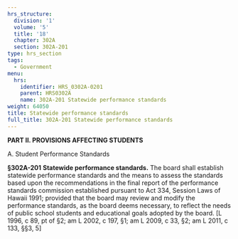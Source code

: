 ```yaml
---
hrs_structure:
  division: '1'
  volume: '5'
  title: '18'
  chapter: 302A
  section: 302A-201
type: hrs_section
tags:
  - Government
menu:
  hrs:
    identifier: HRS_0302A-0201
    parent: HRS0302A
    name: 302A-201 Statewide performance standards
weight: 64050
title: Statewide performance standards
full_title: 302A-201 Statewide performance standards
---
```

**PART II. PROVISIONS AFFECTING STUDENTS**

A. Student Performance Standards

**§302A-201** **Statewide performance standards.** The board shall establish statewide performance standards and the means to assess the standards based upon the recommendations in the final report of the performance standards commission established pursuant to Act 334, Session Laws of Hawaii 1991; provided that the board may review and modify the performance standards, as the board deems necessary, to reflect the needs of public school students and educational goals adopted by the board. [L 1996, c 89, pt of §2; am L 2002, c 197, §1; am L 2009, c 33, §2; am L 2011, c 133, §§3, 5]